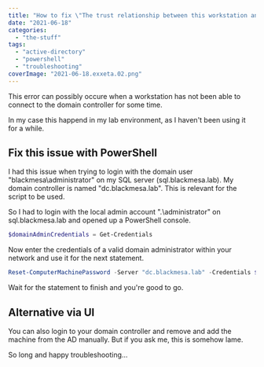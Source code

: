 ```yaml
---
title: "How to fix \"The trust relationship between this workstation and the primary domain failed.\""
date: "2021-06-18"
categories: 
  - "the-stuff"
tags: 
  - "active-directory"
  - "powershell"
  - "troubleshooting"
coverImage: "2021-06-18.exxeta.02.png"
---
```


This error can possibly occure when a workstation has not been able to connect to the domain controller for some time.

In my case this happend in my lab environment, as I haven't been using it for a while.

## Fix this issue with PowerShell

I had this issue when trying to login with the domain user "blackmesa\\administrator" on my SQL server (sql.blackmesa.lab). My domain controller is named "dc.blackmesa.lab". This is relevant for the script to be used.

So I had to login with the local admin account ".\\administrator" on sql.blackmesa.lab and opened up a PowerShell console.

```powershell
$domainAdminCredentials = Get-Credentials
```

Now enter the credentials of a valid domain administrator within your network and use it for the next statement.

```powershell
Reset-ComputerMachinePassword -Server "dc.blackmesa.lab" -Credentials $domainAdminCredentials
```

Wait for the statement to finish and you're good to go.

## Alternative via UI

You can also login to your domain controller and remove and add the machine from the AD manually. But if you ask me, this is somehow lame.

So long and happy troubleshooting...

